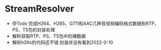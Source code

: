 # StreamResolver
+ @Todo 完成H264、H265、G711和AAC几种音视频编码格式数据到RTP、PS、TS包的封装处理 
+ 解析获取RTP、PS、TS包中的裸数据
+ 解析h26x的代码还不错 封装并没有看到2022-2-10
